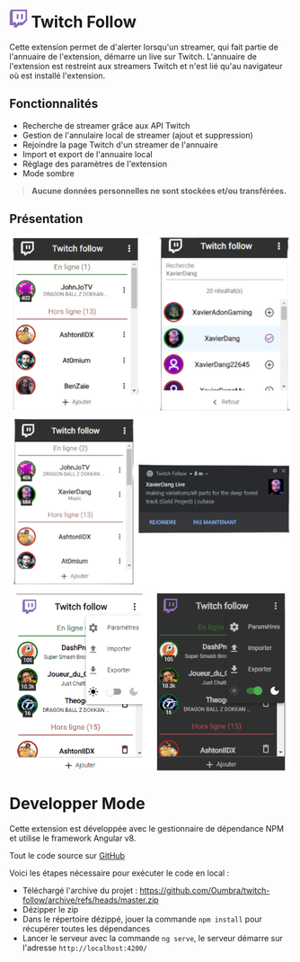 # ![](/src/assets/twitch-flat-32x32.png) Twitch Follow

Cette extension permet de d'alerter lorsqu'un streamer, qui fait partie de l'annuaire de l'extension, démarre un live sur Twitch. 
L'annuaire de l'extension est restreint aux streamers Twitch et n'est lié qu'au navigateur où est installé l'extension. 

## Fonctionnalités

- Recherche de streamer grâce aux API Twitch
- Gestion de l'annulaire local de streamer (ajout et suppression)
- Rejoindre la page Twitch d'un streamer de l'annuaire
- Import et export de l'annuaire local
- Réglage des paramètres de l'extension
- Mode sombre

> **Aucune données personnelles ne sont stockées et/ou transférées.**

## Présentation

![Présentation 1](/src/assets/presentation/presentation1.png)
![Présentation 2](/src/assets/presentation/presentation2.png)
![Présentation 3](/src/assets/presentation/presentation3.png)

# Developper Mode

Cette extension est développée avec le gestionnaire de dépendance NPM et utilise le framework Angular v8.

Tout le code source sur [GitHub](https://github.com/Oumbra/twitch-follow)

Voici les étapes nécessaire pour exécuter le code en local :
- Téléchargé l'archive du projet : https://github.com/Oumbra/twitch-follow/archive/refs/heads/master.zip
- Dézipper le zip
- Dans le répertoire dézippé, jouer la commande `npm install` pour récupérer toutes les dépendances
- Lancer le serveur avec la commande `ng serve`, le serveur démarre sur l'adresse `http://localhost:4200/`
